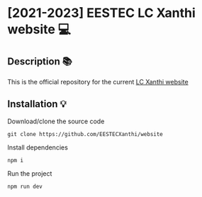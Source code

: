 # [2021-2023] EESTEC LC Xanthi website 💻
## Description 📚
This is the official repository for the current [LC Xanthi website](https://www.eestecxanthis.gr) 
## Installation 💡 
Download/clone the source code
```
git clone https://github.com/EESTECXanthi/website
```
Install dependencies
```
npm i
```
Run the project
```
npm run dev 
```
 
 
 

